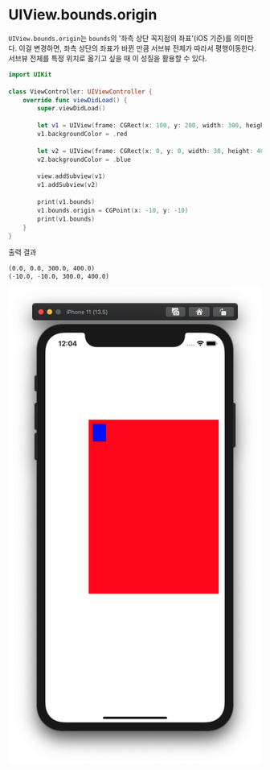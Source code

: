 # UIView.bounds.origin

`UIView.bounds.origin`는 `bounds`의 '좌측 상단 꼭지점의 좌표'(iOS 기준)를 의미한다. 이걸 변경하면, 좌측 상단의 좌표가 바뀐 만큼 서브뷰 전체가 따라서 평행이동한다. 서브뷰 전체를 특정 위치로 옮기고 싶을 때 이 성질을 활용할 수 있다.

```swift
import UIKit

class ViewController: UIViewController {
    override func viewDidLoad() {
        super.viewDidLoad()
        
        let v1 = UIView(frame: CGRect(x: 100, y: 200, width: 300, height: 400))
        v1.backgroundColor = .red
        
        let v2 = UIView(frame: CGRect(x: 0, y: 0, width: 30, height: 40))
        v2.backgroundColor = .blue
        
        view.addSubview(v1)
        v1.addSubview(v2)
        
        print(v1.bounds)
        v1.bounds.origin = CGPoint(x: -10, y: -10)
        print(v1.bounds)
    }
}
```

출력 결과

```
(0.0, 0.0, 300.0, 400.0)
(-10.0, -10.0, 300.0, 400.0)
```

<img src="./2020-07-11-uiview-bounds-origin/screenshot.png">